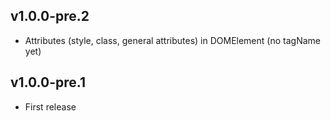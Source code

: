 ## v1.0.0-pre.2

- Attributes (style, class, general attributes) in DOMElement (no tagName yet)

## v1.0.0-pre.1

- First release